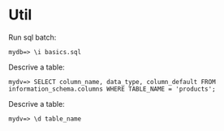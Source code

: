 Util
====

Run sql batch:
```postgres
mydb=> \i basics.sql

```
Descrive a table:
```postgres
mydv=> SELECT column_name, data_type, column_default FROM information_schema.columns WHERE TABLE_NAME = 'products';
```

Descrive a table:
```postgres
mydv=> \d table_name
```